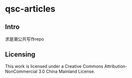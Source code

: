 qsc-articles
============

## Intro
求是潮公共写作repo

## Licensing
This work is licensed under a Creative Commons Attribution-NonCommercial 3.0 China Mainland License.

